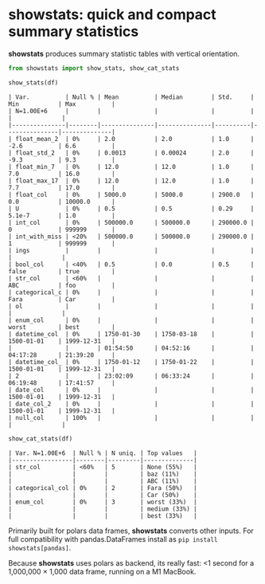 # showstats: quick and compact summary statistics


**showstats** produces summary statistic tables with vertical
orientation.

``` python
from showstats import show_stats, show_cat_stats

show_stats(df)
```

    | Var.          | Null % | Mean          | Median        | Std.     | Min           | Max          |
    | N=1.00E+6     |        |               |               |          |               |              |
    |---------------|--------|---------------|---------------|----------|---------------|--------------|
    | float_mean_2  | 0%     | 2.0           | 2.0           | 1.0      | -2.6          | 6.6          |
    | float_std_2   | 0%     | 0.0013        | 0.00024       | 2.0      | -9.3          | 9.3          |
    | float_min_7   | 0%     | 12.0          | 12.0          | 1.0      | 7.0           | 16.0         |
    | float_max_17  | 0%     | 12.0          | 12.0          | 1.0      | 7.7           | 17.0         |
    | float_col     | 0%     | 5000.0        | 5000.0        | 2900.0   | 0.0           | 10000.0      |
    | U             | 0%     | 0.5           | 0.5           | 0.29     | 5.1e-7        | 1.0          |
    | int_col       | 0%     | 500000.0      | 500000.0      | 290000.0 | 0             | 999999       |
    | int_with_miss | <20%   | 500000.0      | 500000.0      | 290000.0 | 1             | 999999       |
    | ings          |        |               |               |          |               |              |
    | bool_col      | <40%   | 0.5           | 0.0           | 0.5      | false         | true         |
    | str_col       | <60%   |               |               |          | ABC           | foo          |
    | categorical_c | 0%     |               |               |          | Fara          | Car          |
    | ol            |        |               |               |          |               |              |
    | enum_col      | 0%     |               |               |          | worst         | best         |
    | datetime_col  | 0%     | 1750-01-30    | 1750-03-18    |          | 1500-01-01    | 1999-12-31   |
    |               |        | 01:54:50      | 04:52:16      |          | 04:17:28      | 21:39:20     |
    | datetime_col_ | 0%     | 1750-01-12    | 1750-01-22    |          | 1500-01-01    | 1999-12-31   |
    | 2             |        | 23:02:09      | 06:33:24      |          | 06:19:48      | 17:41:57     |
    | date_col      | 0%     |               |               |          | 1500-01-01    | 1999-12-31   |
    | date_col_2    | 0%     |               |               |          | 1500-01-01    | 1999-12-31   |
    | null_col      | 100%   |               |               |          |               |              |

``` python
show_cat_stats(df)
```

    | Var. N=1.00E+6  | Null % | N uniq. | Top values   |
    |-----------------|--------|---------|--------------|
    | str_col         | <60%   | 5       | None (55%)   |
    |                 |        |         | baz (11%)    |
    |                 |        |         | ABC (11%)    |
    | categorical_col | 0%     | 2       | Fara (50%)   |
    |                 |        |         | Car (50%)    |
    | enum_col        | 0%     | 3       | worst (33%)  |
    |                 |        |         | medium (33%) |
    |                 |        |         | best (33%)   |

Primarily built for polars data frames, **showstats** converts other
inputs. For full compatibility with pandas.DataFrames install as
`pip install showstats[pandas]`.

Because **showstats** uses polars as backend, its really fast: \<1
second for a 1,000,000 × 1,000 data frame, running on a M1 MacBook.

